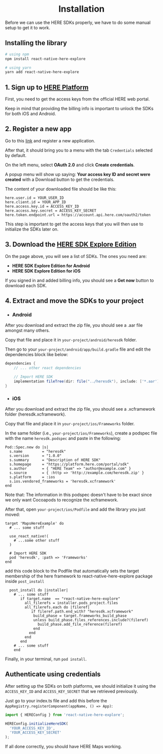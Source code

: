 
<h1 align="center">
    <strong>Installation</strong>
</h1>

Before we can use the HERE SDKs properly, we have to do some manual setup to get it to work.

## Installing the library

```sh
# using npm
npm install react-native-here-explore

# using yarn
yarn add react-native-here-explore
```

## 1. Sign up to [HERE Platform](https://platform.here.com/sign-up)

First, you need to get the access keys from the official HERE web portal.

Keep in mind that providing the billing info is important to unlock the SDKs for both iOS and Android.

## 2. Register a new app

Go to this [link](https://platform.here.com/admin/apps?action=new-registration) and register a new application.

After that, it should bring you to a menu with the tab `Credentials` selected by default.

On the left menu, select **OAuth 2.0** and click **Create credentials**.

A popup menu will show up saying: **Your access key ID and secret were created** with a Download button to get the credentials.

The content of your downloaded file should be like this:

```env
here.user.id = YOUR_USER_ID
here.client.id = YOUR_APP_ID
here.access.key.id = ACCESS_KEY_ID
here.access.key.secret = ACCESS_KEY_SECRET
here.token.endpoint.url = https://account.api.here.com/oauth2/token
```

This step is important to get the access keys that you will then use to initialize the SDKs later on.

## 3. Download the [HERE SDK Explore Edition](https://platform.here.com/portal/sdk)

On the page above, you will see a list of SDKs. The ones you need are:

- **HERE SDK Explore Edition for Android**
- **HERE SDK Explore Edition for iOS**

If you signed in and added billing info, you should see a **Get now** button to download each SDK.

## 4. Extract and move the SDKs to your project

- ### Android

After you download and extract the zip file, you should see a .aar file amongst many others.

Copy that file and place it in `your-project/android/heresdk` folder.

Then go to your `your-project/android/app/build.gradle` file and edit the dependencies block like below:

```gradle
dependencies {
    // ... other react dependencies

    // Import HERE SDK
    implementation fileTree(dir: file("../heresdk"), include: ['*.aar'])
}
```

- ### iOS

After you download and extract the zip file, you should see a .xcframework folder (heresdk.xcframework).

Copy that file and place it in `your-project/ios/Frameworks` folder.

In the same folder (i.e., `your-project/ios/Frameworks`), create a podspec file with the name `heresdk.podspec` and paste in the following:

```podspec
Pod::Spec.new do |s|
  s.name         = "heresdk"
  s.version      = "1.0.0"
  s.summary      = "Description of HERE SDK"
  s.homepage     = "https://platform.here.com/portal/sdk"
  s.author       = { "HERE Team" => "author@example.com" }
  s.source       = { :http => 'http://example.com/heresdk.zip' }
  s.platform     = :ios
  s.ios.vendored_frameworks = 'heresdk.xcframework'
end
```

Note that: The information in this podspec doesn't have to be exact since we only want Cocoapods to recognize the xcframework.

After that, open `your-project/ios/Podfile` and add the library you just moved:

```podspec
target 'MapsHereExample' do
  # ... some stuff

  use_react_native!(
    # ...some other stuff
  )

  # Import HERE SDK
  pod 'heresdk', :path => 'Frameworks'
end
```
add this code block to the Podfile that automatically sets the target membership of the here framework to react-native-here-explore package inside `post_install`

```podspec
  post_install do |installer|
    # ... some stuff
       if target.name  == "react-native-here-explore"
         all_filerefs = installer.pods_project.files
         all_filerefs.each do |fileref|
            if fileref.path.end_with? "heresdk.xcframework"
             build_phase = target.frameworks_build_phase
             unless build_phase.files_references.include?(fileref)
               build_phase.add_file_reference(fileref)
             end
           end
         end
       end
    # ... some stuff
    end
```

Finally, in your terminal, run `pod install`.

## Authenticate using credentials

After setting up the SDKs on both platforms, we should initialize it using the `ACCESS_KEY_ID` and `ACCESS_KEY_SECRET` that we retrieved previously.

Just go to your index.ts file and add this before the `AppRegistry.registerComponent(appName, () => App)`:

```typescript
import { HEREConfig } from 'react-native-here-explore';

HEREConfig.initializeHereSDK(
  'YOUR_ACCESS_KEY_ID',
  'YOUR_ACCESS_KEY_SECRET'
);
```

If all done correctly, you should have HERE Maps working.
